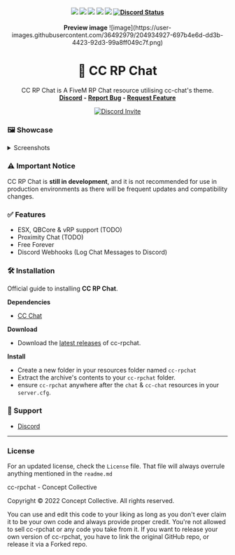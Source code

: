 
<h4 align="center">
	<img src="https://img.shields.io/github/release/Concept-Collective/cc-rpchat.png">
	<img src="https://img.shields.io/github/last-commit/Concept-Collective/cc-rpchat">
	<img src="https://img.shields.io/github/license/Concept-Collective/cc-rpchat.png">
	<img src="https://img.shields.io/github/issues/Concept-Collective/cc-rpchat.png">
	<img src="https://img.shields.io/github/contributors/Concept-Collective/cc-rpchat.png">
	<a href="https://discord.gg/PSqXgg8v8M" title=""><img alt="Discord Status" src="https://discordapp.com/api/guilds/807309391849062480/widget.png"></a>
</h4>

<div align="center">
	<b>Preview image</b>
	![image](https://user-images.githubusercontent.com/36492979/204934927-697b4e6d-dd3b-4423-92d3-99a8ff049c7f.png)
	<h1 align="center">💬 CC RP Chat</h1>
	<p align="center">
	    CC RP Chat is A FiveM RP Chat resource utilising cc-chat's theme.
	    <br/>
	    <b><a href='https://discord.conceptcollective.net'>Discord</a> - <a href="https://github.com/Concept-Collective/cc-rpchat/issues">Report Bug</a> - <a href="https://github.com/Concept-Collective/cc-rpchat/issues">Request Feature</a></b></h5>
  	</p>
	<a href="https://discord.gg/PSqXgg8v8M" title=""><img alt="Discord Invite" src="https://discordapp.com/api/guilds/807309391849062480/widget.png?style=banner2"></a>
</div>

### 🖼️ Showcase

<details>
<summary>Screenshots</summary>

**TODO**

</details>

### ⚠️ Important Notice

CC RP Chat is **still in development**, and it is not recommended for use in production environments as there will be frequent updates and compatibility changes.

### ✅ Features

- ESX, QBCore & vRP support (TODO)
- Proximity Chat (TODO)
- Free Forever
- Discord Webhooks (Log Chat Messages to Discord)

### 🛠 Installation
Official guide to installing **CC RP Chat**.

**Dependencies**
- [CC Chat](https://github.com/Concept-Collective/cc-chat/releases/latest)

**Download**
- Download the [latest releases](https://github.com/Concept-Collective/cc-rpchat/releases/latest) of cc-rpchat.

**Install**
- Create a new folder in your resources folder named ``cc-rpchat``
- Extract the archive's contents to your ``cc-rpchat`` folder.
- ensure ``cc-rpchat`` anywhere after the ``chat`` & ``cc-chat`` resources in your ``server.cfg``.

### 🙋 Support
- [Discord](https://discord.conceptcollective.net)

--------
### License
For an updated license, check the ``License`` file. That file will always overrule anything mentioned in the ``readme.md``

cc-rpchat - Concept Collective

Copyright © 2022 Concept Collective. All rights reserved.

You can use and edit this code to your liking as long as you don't ever claim it to be your own code and always provide proper credit. You're not allowed to sell cc-rpchat or any code you take from it. If you want to release your own version of cc-rpchat, you have to link the original GitHub repo, or release it via a Forked repo.
